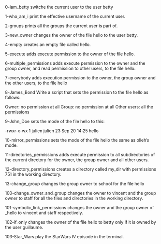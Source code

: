 0-iam_betty
 switche the current user to the user betty

1-who_am_i
 print the effective username of the current user.

2-groups
 prints all the groups the current user is part of.

3-new_owner
 changes the owner of the file hello to the user betty.

4-empty
 creates an empty file called hello.

5-execute
 adds execute permission to the owner of the file hello.

6-multiple_permissions
 adds execute permission to the owner and the group owner, and read permission to other users, to the file hello.

7-everybody
 adds execution permission to the owner, the group owner and the other users, to the file hello

8-James_Bond
 Write a script that sets the permission to the file hello as follows:

Owner: no permission at all
Group: no permission at all
Other users: all the permissions

9-John_Doe
 sets the mode of the file hello to this:

-rwxr-x-wx 1 julien julien 23 Sep 20 14:25 hello

10-mirror_permissions
 sets the mode of the file hello the same as olleh’s mode.

11-directories_permissions
 adds execute permission to all subdirectories of the current directory for the owner, the group owner and all other users.

12-directory_permissions
 creates a directory called my_dir with permissions 751 in the working directory.

13-change_group
 changes the group owner to school for the file hello

100-change_owner_and_group
 changes the owner to vincent and the group owner to staff for all the files and directories in the working directory.

101-symbolic_link_permissions
 changes the owner and the group owner of _hello to vincent and staff respectively.

102-if_only
 changes the owner of the file hello to betty only if it is owned by the user guillaume.

103-Star_Wars
 play the StarWars IV episode in the terminal.
